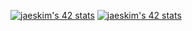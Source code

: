 [![jaeskim's 42 stats](https://badge42.herokuapp.com/api/stats/seyu?darkmode=true&cursus=C%20Piscine)](https://github.com/JaeSeoKim/badge42) [![jaeskim's 42 stats](https://badge42.herokuapp.com/api/stats/seyu?darkmode=true&cursus=42cursus)](https://github.com/JaeSeoKim/badge42)
